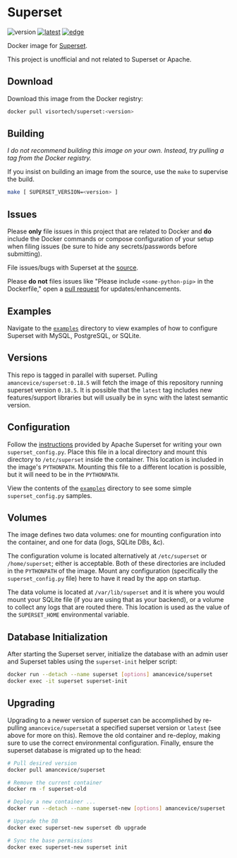 # Superset

![version](https://img.shields.io/docker/v/amancevice/superset?color=blue&label=version&logo=docker&logoColor=eee&sort=semver&style=flat-square)
[![latest](https://img.shields.io/github/workflow/status/amancevice/docker-superset/latest?label=latest&logo=github&style=flat-square)](https://github.com/amancevice/docker-superset/actions)
[![edge](https://img.shields.io/github/workflow/status/amancevice/docker-superset/edge?label=edge&logo=github&style=flat-square)](https://github.com/amancevice/docker-superset/actions)

Docker image for [Superset](https://github.com/ApacheInfra/superset).

This project is unofficial and not related to Superset or Apache.

## Download

Download this image from the Docker registry:

```bash
docker pull visortech/superset:<version>
```

## Building

*I do not recommend building this image on your own. Instead, try pulling a tag from the Docker registry.*

If you insist on building an image from the source, use the `make` to supervise the build.

```bash
make [ SUPERSET_VERSION=<version> ]
```

## Issues

Please **only** file issues in this project that are related to Docker and **do** include the Docker commands or compose configuration of your setup when filing issues (be sure to hide any secrets/passwords before submitting).

File issues/bugs with Superset at the [source](https://github.com/apache/incubator-superset/issues).

Please **do not** files issues like "Please include `<some-python-pip>` in the Dockerfile," open a [pull request](https://github.com/amancevice/superset/pulls) for updates/enhancements.


## Examples

Navigate to the [`examples`](./examples) directory to view examples of how to configure Superset with MySQL, PostgreSQL, or SQLite.


## Versions

This repo is tagged in parallel with superset. Pulling `amancevice/superset:0.18.5` will fetch the image of this repository running superset version `0.18.5`. It is possible that the `latest` tag includes new features/support libraries but will usually be in sync with the latest semantic version.


## Configuration

Follow the [instructions](https://superset.incubator.apache.org/installation.html#configuration) provided by Apache Superset for writing your own `superset_config.py`. Place this file in a local directory and mount this directory to `/etc/superset` inside the container. This location is included in the image's `PYTHONPATH`. Mounting this file to a different location is possible, but it will need to be in the `PYTHONPATH`.

View the contents of the [`examples`](./examples) directory to see some simple `superset_config.py` samples.


## Volumes

The image defines two data volumes: one for mounting configuration into the container, and one for data (logs, SQLite DBs, &c).

The configuration volume is located alternatively at `/etc/superset` or `/home/superset`; either is acceptable. Both of these directories are included in the `PYTHONPATH` of the image. Mount any configuration (specifically the `superset_config.py` file) here to have it read by the app on startup.

The data volume is located at `/var/lib/superset` and it is where you would mount your SQLite file (if you are using that as your backend), or a volume to collect any logs that are routed there. This location is used as the value of the `SUPERSET_HOME` environmental variable.

## Database Initialization

After starting the Superset server, initialize the database with an admin user and Superset tables using the `superset-init` helper script:

```bash
docker run --detach --name superset [options] amancevice/superset
docker exec -it superset superset-init
```

## Upgrading

Upgrading to a newer version of superset can be accomplished by re-pulling `amancevice/superset`at a specified superset version or `latest` (see above for more on this). Remove the old container and re-deploy, making sure to use the correct environmental configuration. Finally, ensure the superset database is migrated up to the head:

```bash
# Pull desired version
docker pull amancevice/superset

# Remove the current container
docker rm -f superset-old

# Deploy a new container ...
docker run --detach --name superset-new [options] amancevice/superset

# Upgrade the DB
docker exec superset-new superset db upgrade

# Sync the base permissions
docker exec superset-new superset init
```
